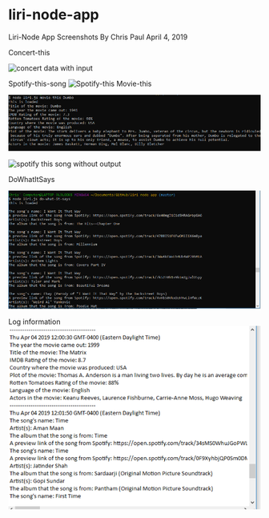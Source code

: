 # liri-node-app
Liri-Node App Screenshots
By Chris Paul
April 4, 2019

Concert-this
 
 ![concert data with input](images/concerThis.PNG)


Spotify-this-song
  ![Spotify-this](images/spotifyThis.PNG)
Movie-this
 
 ![Movie output](images/movieThis.PNG)

  ![spotify this song without output](images/sign.PNG)

DoWhatItSays

 ![dowhatitsays data](images/doWhatItSays.PNG)


 Log information
 ![log data](images/log.PNG)